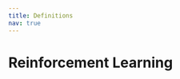 ```yaml
---
title: Definitions
nav: true
---
```


# Reinforcement Learning
<!---
{% include mathjax.html %}
{% include figure.html file="topless_configuration/topless_step_17.jpg" height="6.5cm" %}
&nbsp;
-->
<!--  This table was created with http://tableizer.journalistopia.com 
<figure>
{% include table_style.html %}
<table class="tableizer-table"  cellspacing="0">
<thead><tr class="tableizer-firstrow"><th>Radiometric Units</th><th>Symbol</th><th>Unit</th><th>Photometric Units</th><th>Symbol</th><th>Unit</th><th>Description</th></tr></thead><tbody>
 <tr><td>Radiant power</td><td>$$P$$</td><td>Watts [W]</td><td>Luminous flux</td><td>$$F$$</td><td>Lumens [lm]</td><td>total perceived power of light</td></tr>
 <tr><td>Radiant intensity</td><td>$$I$$</td><td>Watts per steradian [W/ster]</td><td>Luminous intensity</td><td>$$I_v$$</td><td>Candelas [cd = lm/ster]</td><td>perceived power emitted by a light source in a particular direction per unit solid angle</td></tr>
 <tr><td>Irradiance</td><td>$$E$$</td><td>Watts per square metre [W/m2]</td><td>Illuminance</td><td>$$E_v$$</td><td>Lux [lx = lm/m2]</td><td>total luminous flux incident on a surface, per unit area</td></tr>
</tbody></table>
</figure>
<figcaption>Overview of important optical quantities <a href="">(source)</a></figcaption>

<br>

-->
